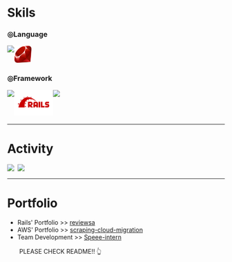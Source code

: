 # Skils
### ◎Language
<img align="left" style="height: 45px;" src="https://user-images.githubusercontent.com/70557787/192207301-0488b458-a0ba-494b-a876-64d0fd138a61.png" />
<img style="height: 40px;" src="https://github.com/Shuma-Yamamoto/images/blob/main/ruby.png" />

### ◎Framework
<div style="display: flex;">
  <img align="left" style="height: 65px;" src="https://img.icons8.com/nolan/64/flask.png" />
  <img style="height: 60px;" src="https://github.com/Shuma-Yamamoto/images/blob/main/rails.png" />
  <img style="height: 60px" src="https://img.icons8.com/plasticine/100/null/react.png" />
</div>
<hr>

# Activity
<img style="height: 150px;" src="https://github-readme-stats.vercel.app/api/top-langs/?username=Shuma-Yamamoto&layout=compact&theme=onedark" />&nbsp;
<img style="height: 150px;" src="https://github-readme-stats.vercel.app/api?username=Shuma-Yamamoto&layout=compact&theme=onedark" />
<hr>

# Portfolio
- Rails' Portfolio >> [reviewsa](https://github.com/Shuma-Yamamoto/reviewsa)
- AWS' Portfolio >> [scraping-cloud-migration](https://github.com/Shuma-Yamamoto/scraping-cloud-migration)
- Team Development >> [Speee-intern](https://github.com/Shuma-Yamamoto/Speee-intern)

　　PLEASE CHECK README!! 👆

